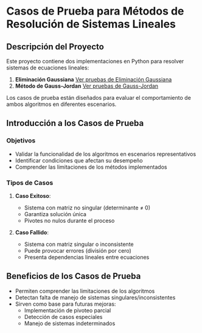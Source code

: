 # Casos de Prueba para Métodos de Resolución de Sistemas Lineales

## Descripción del Proyecto
Este proyecto contiene dos implementaciones en Python para resolver sistemas de ecuaciones lineales:
1. **Eliminación Gaussiana**     [Ver pruebas de Eliminación Gaussiana](/T3_SistemaEcuaciones/Métodos_Directos/CasosPrueba/PruebaEliminacionGaussiana.md)
2. **Método de Gauss-Jordan**    [Ver pruebas de Gauss-Jordan](/T3_SistemaEcuaciones/Métodos_Directos/CasosPrueba/PruebaGauss-Jordam.md)

Los casos de prueba están diseñados para evaluar el comportamiento de ambos algoritmos en diferentes escenarios.

## Introducción a los Casos de Prueba

### Objetivos
- Validar la funcionalidad de los algoritmos en escenarios representativos
- Identificar condiciones que afectan su desempeño
- Comprender las limitaciones de los métodos implementados

### Tipos de Casos
1. **Caso Exitoso**: 
   - Sistema con matriz no singular (determinante ≠ 0)
   - Garantiza solución única
   - Pivotes no nulos durante el proceso

2. **Caso Fallido**:
   - Sistema con matriz singular o inconsistente
   - Puede provocar errores (división por cero)
   - Presenta dependencias lineales entre ecuaciones

## Beneficios de los Casos de Prueba
- Permiten comprender las limitaciones de los algoritmos
- Detectan falta de manejo de sistemas singulares/inconsistentes
- Sirven como base para futuras mejoras:
  - Implementación de pivoteo parcial
  - Detección de casos especiales
  - Manejo de sistemas indeterminados
 
    
